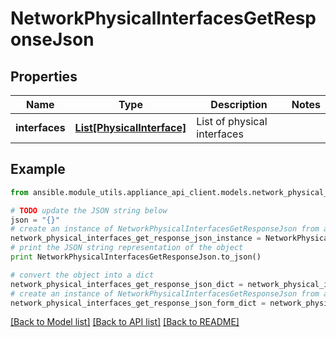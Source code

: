 # NetworkPhysicalInterfacesGetResponseJson


## Properties
Name | Type | Description | Notes
------------ | ------------- | ------------- | -------------
**interfaces** | [**List[PhysicalInterface]**](PhysicalInterface.md) | List of physical interfaces | 

## Example

```python
from ansible.module_utils.appliance_api_client.models.network_physical_interfaces_get_response_json import NetworkPhysicalInterfacesGetResponseJson

# TODO update the JSON string below
json = "{}"
# create an instance of NetworkPhysicalInterfacesGetResponseJson from a JSON string
network_physical_interfaces_get_response_json_instance = NetworkPhysicalInterfacesGetResponseJson.from_json(json)
# print the JSON string representation of the object
print NetworkPhysicalInterfacesGetResponseJson.to_json()

# convert the object into a dict
network_physical_interfaces_get_response_json_dict = network_physical_interfaces_get_response_json_instance.to_dict()
# create an instance of NetworkPhysicalInterfacesGetResponseJson from a dict
network_physical_interfaces_get_response_json_form_dict = network_physical_interfaces_get_response_json.from_dict(network_physical_interfaces_get_response_json_dict)
```
[[Back to Model list]](../README.md#documentation-for-models) [[Back to API list]](../README.md#documentation-for-api-endpoints) [[Back to README]](../README.md)


